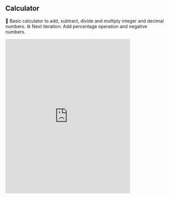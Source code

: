 ## Calculator

📝 Basic calculator to add, subtract, divide and multiply integer and decimal numbers.
⚙️ Next iteration: Add percentage operation and negative numbers. 


<iframe src="https://giphy.com/embed/r3K5vdUejmFpgfeNP1" width="388" height="480" frameBorder="0" class="giphy-embed" allowFullScreen></iframe>